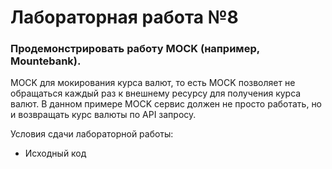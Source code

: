 # Лабораторная работа №8

### Продемонстрировать работу MOCK (например, Mountebank). 

MOCK для мокирования курса валют, то есть MOCK позволяет не обращаться каждый раз к внешнему ресурсу для получения курса валют. В данном примере MOCK сервис должен не просто работать, но и возвращать курс валюты по API запросу. 

Условия сдачи лабораторной работы:
- Исходный код
